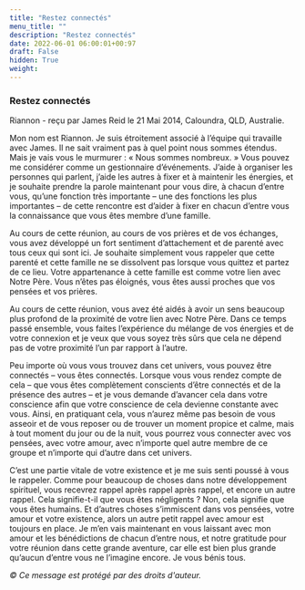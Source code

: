 ```yaml
---
title: "Restez connectés"
menu_title: ""
description: "Restez connectés"
date: 2022-06-01 06:00:01+00:97
draft: False
hidden: True
weight:
---
```

### Restez connectés

Riannon - reçu par  James Reid le 21 Mai 2014, Caloundra, QLD, Australie.

Mon nom est Riannon. Je suis étroitement associé à l’équipe qui travaille avec James. Il ne sait vraiment pas à quel point nous sommes étendus. Mais je vais vous le murmurer : « Nous sommes nombreux. » Vous pouvez me considérer comme un gestionnaire d’événements. J’aide à organiser les personnes qui parlent, j’aide les autres à fixer et à maintenir les énergies, et je souhaite prendre la parole maintenant pour vous dire, à chacun d’entre vous, qu’une fonction très importante – une des fonctions les plus importantes – de cette rencontre est d’aider à fixer en chacun d’entre vous la connaissance que vous êtes membre d’une famille.

Au cours de cette réunion, au cours de vos prières et de vos échanges, vous avez développé un fort sentiment d’attachement et de parenté avec tous ceux qui sont ici. Je souhaite simplement vous rappeler que cette parenté et cette famille ne se dissolvent pas lorsque vous quittez et partez de ce lieu. Votre appartenance à cette famille est comme votre lien avec Notre Père. Vous n’êtes pas éloignés, vous êtes aussi proches que vos pensées et vos prières.

Au cours de cette réunion, vous avez été aidés à avoir un sens beaucoup plus profond de la proximité de votre lien avec Notre Père. Dans ce temps passé ensemble, vous faites l’expérience du mélange de vos énergies et de votre connexion et je veux que vous soyez très sûrs que cela ne dépend pas de votre proximité l’un par rapport à l’autre.

Peu importe où vous vous trouvez dans cet univers, vous pouvez être connectés – vous êtes connectés. Lorsque vous vous rendez compte de cela – que vous êtes complètement conscients d’être connectés et de la présence des autres – et je vous demande d’avancer cela dans votre conscience afin que votre conscience de cela devienne constante avec vous. Ainsi, en pratiquant cela, vous n’aurez même pas besoin de vous asseoir et de vous reposer ou de trouver un moment propice et calme, mais à tout moment du jour ou de la nuit, vous pourrez vous connecter avec vos pensées, avec votre amour, avec n’importe quel autre membre de ce groupe et n’importe qui d’autre dans cet univers.

C’est une partie vitale de votre existence et je me suis senti poussé à vous le rappeler. Comme pour beaucoup de choses dans notre développement spirituel, vous recevrez rappel après rappel après rappel, et encore un autre rappel. Cela signifie-t-il que vous êtes négligents ? Non, cela signifie que vous êtes humains. Et d’autres choses s’immiscent dans vos pensées, votre amour et votre existence, alors un autre petit rappel avec amour est toujours en place. Je m’en vais maintenant en vous laissant avec mon amour et les bénédictions de chacun d’entre nous, et notre gratitude pour votre réunion dans cette grande aventure, car elle est bien plus grande qu’aucun d’entre vous ne l’imagine encore. Je vous bénis tous.

*© Ce message est protégé par des droits d'auteur.*
